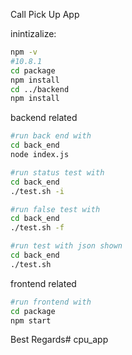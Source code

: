 Call Pick Up App

inintizalize:
```sh
npm -v
#10.8.1
cd package
npm install
cd ../backend
npm install
```

backend related
```sh
#run back end with
cd back_end
node index.js

#run status test with
cd back_end
./test.sh -i

#run false test with
cd back_end
./test.sh -f

#run test with json shown 
cd back_end
./test.sh
```

frontend related
```sh
#run frontend with
cd package
npm start
```

Best Regards# cpu_app
